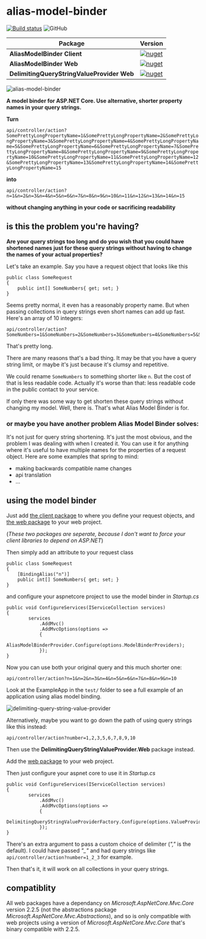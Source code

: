 # alias-model-binder
[![Build status](https://ci.appveyor.com/api/projects/status/im76pxbt2kk793o0?svg=true)](https://ci.appveyor.com/project/NathanLBCooper/alias-model-binder)
![GitHub](https://img.shields.io/github/license/NathanLBCooper/alias-model-binder.svg)

| Package | Version |
| --- | --- |
| **AliasModelBinder Client** | [![nuget](https://img.shields.io/nuget/v/AliasModelBinder.Client.svg)](https://www.nuget.org/packages/AliasModelBinder.Client/) |
| **AliasModelBinder Web** | [![nuget](https://img.shields.io/nuget/v/AliasModelBinder.Web.svg)](https://www.nuget.org/packages/AliasModelBinder.Web/) |
| **DelimitingQueryStringValueProvider Web** | [![nuget](https://img.shields.io/nuget/v/DelimitingQueryStringValueProvider.Web.svg)](https://www.nuget.org/packages/DelimitingQueryStringValueProvider.Web/) |

![alias-model-binder](https://i.imgur.com/yrErlSX.png)

**A model binder for ASP.NET Core. Use alternative, shorter property names in your query strings.**

**Turn**

`api/controller/action?SomePrettyLongPropertyName=1&SomePrettyLongPropertyName=2&SomePrettyLongPropertyName=3&SomePrettyLongPropertyName=4&SomePrettyLongPropertyName=5&SomePrettyLongPropertyName=6&SomePrettyLongPropertyName=7&SomePrettyLongPropertyName=8&SomePrettyLongPropertyName=9&SomePrettyLongPropertyName=10&SomePrettyLongPropertyName=11&SomePrettyLongPropertyName=12&SomePrettyLongPropertyName=13&SomePrettyLongPropertyName=14&SomePrettyLongPropertyName=15`

**into**

`api/controller/action?n=1&n=2&n=3&n=4&n=5&n=6&n=7&n=8&n=9&n=10&n=11&n=12&n=13&n=14&n=15`

**without changing anything in your code or sacrificing readability**

## is this the problem you're having?

**Are your query strings too long and do you wish that you could have shortened names just for these query strings without having to change the names of your actual properties?**

Let's take an example. Say you have a request object that looks like this

	public class SomeRequest
	{
   		public int[] SomeNumbers{ get; set; }
	}
    
Seems pretty normal, it even has a reasonably property name. But when passing collections in query strings even short names can add up fast. Here's an array of 10 integers:
    
    api/controller/action?SomeNumbers=1&SomeNumbers=2&SomeNumbers=3&SomeNumbers=4&SomeNumbers=5&SomeNumbers=6&SomeNumbers=7&SomeNumbers=8&SomeNumbers=9&SomeNumbers=10

That's pretty long.

There are many reasons that's a bad thing. It may be that you have a query string limit, or maybe it's just because it's clumsy and repetitive.

We could rename `SomeNumbers` to something shorter like `n`. But the cost of that is less readable code. Actually it's worse than that: less readable code in the public contact to your service.

If only there was some way to get shorten these query strings without changing my model. Well, there is. That's what Alias Model Binder is for.

### or maybe you have another problem Alias Model Binder solves:

It's not just for query string shortening. It's just the most obvious, and the problem I was dealing with when I created it. You can use it for anything where it's useful to have multiple names for the properties of a request object. Here are some examples that spring to mind:

- making backwards compatible name changes
- api translation
- ...

## using the model binder

Just add [the client package](https://www.nuget.org/packages/AliasModelBinder.Client/) to where you define your request objects, and [the web package](https://www.nuget.org/packages/AliasModelBinder.Web/) to your web project.

(*These two packages are seperate, because I don't want to force your client libraries to depend on ASP.NET*)

Then simply add an attribute to your request class

    public class SomeRequest
	{
    	[BindingAlias("n")]
   		public int[] SomeNumbers{ get; set; }
	}



and configure your aspnetcore project to use the model binder in *Startup.cs*

    public void ConfigureServices(IServiceCollection services)
    {
            services
                .AddMvc()
                .AddMvcOptions(options =>
                {
                    AliasModelBinderProvider.Configure(options.ModelBinderProviders);
                });
    }
    
    
Now you can use both your original query and this much shorter one:

    api/controller/action?n=1&n=2&n=3&n=4&n=5&n=6&n=7&n=8&n=9&n=10
    
Look at the ExampleApp in the `test/` folder to see a full example of an application using alias model binding.


![delimiting-query-string-value-provider](https://i.imgur.com/5Tnuab5.png)

Alternatively, maybe you want to go down the path of using query strings like this instead:

`api/controller/action?number=1,2,3,5,6,7,8,9,10`

Then use the **DelimitingQueryStringValueProvider.Web** package instead.

Add the [web package](https://www.nuget.org/packages/DelimitingQueryStringValueProvider.Web/) to your web project.

Then just configure your aspnet core to use it in *Startup.cs*

    public void ConfigureServices(IServiceCollection services)
    {
            services
                .AddMvc()
                .AddMvcOptions(options =>
                {
                    DelimitingQueryStringValueProviderFactory.Configure(options.ValueProviderFactories);
                });
    }

There's an extra argument to pass a custom choice of delimiter (*","* is the default). I could have passed *"_"* and had query strings like `api/controller/action?number=1_2_3` for example.

Then that's it, it will work on all collections in your query strings.


## compatiblity

All web packages have a dependancy on *Microsoft.AspNetCore.Mvc.Core* version 2.2.5 (not the abstractions package *Microsoft.AspNetCore.Mvc.Abstractions*), and so is only compatible with web projects using a version of *Microsoft.AspNetCore.Mvc.Core* that's binary compatible with 2.2.5.
